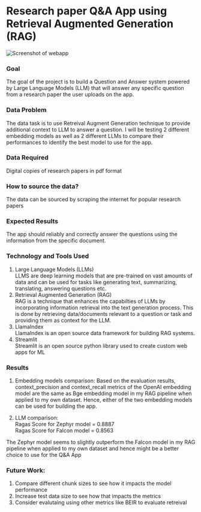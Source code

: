 # Research paper Q&A App using Retrieval Augmented Generation (RAG)

![Screenshot of webapp](https://github.com/swethag04/document_qna/blob/main/qanda_app_screenshot.png)

### Goal 
The goal of the project is to build a Question and Answer system powered by Large Language Models (LLM) that will answer any specific question from a research paper the user uploads on the app.
<br>

### Data Problem
The data task is to use Retreival Augment Generation  technique to provide additional context to LLM to answer a question.
I will be testing 2 different embedding models as well as 2 different LLMs to compare their performances to identify the best model to use for the app.

### Data Required
Digital copies of research papers in pdf format
<br>

### How to source the data?
The data can be sourced by scraping the internet for popular research papers
<br>


### Expected Results
The app should reliably and correctly answer the questions using the information from the specific document.
<br> 

### Technology and Tools Used

1. Large Language Models (LLMs) <br>
   LLMS are deep learning models that are pre-trained on vast amounts of data and can be used for tasks like generating text, summarizing, translating, answering 
   questions etc.
    <br>
2. Retrieval Augmented Generation (RAG) <br>
   RAG is a technique that enhances the capabilties of LLMs by incorporating information retrieval into the text generation process. This is done by retrieving 
   data/documents relevant to a question or task and providing them as context for the LLM.
   <br>
3. LlamaIndex <br>
   LlamaIndex is an open source data framework for building RAG systems.
   <br>
4. Streamlit <br>
   Streamlit is an open source python library used to create custom web apps for ML
   <br>



### Results
1. Embedding models comparison:
   Based on the evaluation results, context_precision and context_recall metrics of the OpenAI embedding model are the same as Bge embedding model in my RAG pipeline when applied to my own dataset.
   Hence, either of the two embedding models can be used for building the app. 

2. LLM comparison: <br>
       Ragas Score for Zephyr model = 0.8887 <br>
       Ragas Score for Falcon model = 0.8563 <br>

The Zephyr model seems to slightly outperform the Falcon model in my RAG pipeline when applied to my own dataset and hence might be a better choice to use for the Q&A App

### Future Work:
1. Compare different chunk sizes to see how it impacts the model performance
2. Increase test data size to see how that impacts the metrics
3. Consider evalutaing using other metrics like BEIR to evaluate retreival
